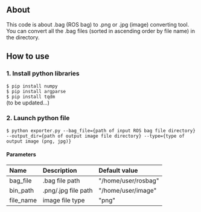 ## About ##

This code is about .bag (ROS bag) to .png or .jpg (image) converting tool.  
You can convert all the .bag files (sorted in ascending order by file name) in the directory.  

## How to use ##
### 1. Install python libraries ###
`$ pip install numpy`  
`$ pip install argparse`  
`$ pip install tqdm`  
(to be updated...)

### 2. Launch python file ###
`$ python exporter.py --bag_file={path of input ROS bag file directory} --output_dir={path of output image file directory} --type={type of output image (png, jpg)}`

#### Parameters ####
|Name|Description|Default value|
|:---|:---|:---|
|bag_file|.bag file path|"/home/user/rosbag"|
|bin_path|.png/.jpg file path|"/home/user/image"|
|file_name|image file type|"png"|
